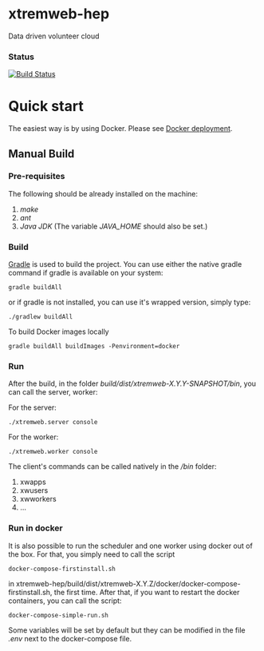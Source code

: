 # xtremweb-hep
Data driven volunteer cloud

### Status
[![Build Status](https://travis-ci.org/lodygens/xtremweb-hep.svg?branch=master)](https://travis-ci.org/lodygens/xtremweb-hep)

Quick start
===========

The easiest way is by using Docker.
Please see [Docker deployment](docker/master).

## Manual Build
### Pre-requisites

The following should be already installed on the machine:
1. *make*
2. *ant*
3. *Java JDK* (The variable *JAVA_HOME* should also be set.)

### Build
[Gradle](http://gradle.org) is used to build the project. You can use either the native gradle command if gradle is available on your system:
```
gradle buildAll
```
or if gradle is not installed, you can use it's wrapped version, simply type:
```
./gradlew buildAll
```

To build Docker images locally
```
gradle buildAll buildImages -Penvironment=docker
```
### Run
After the build, in the folder *build/dist/xtremweb-X.Y.Y-SNAPSHOT/bin*, you can call the server, worker:

For the server:
```
./xtremweb.server console
```

For the worker:
```
./xtremweb.worker console
```
The client's commands can be called natively in the */bin* folder:
1. xwapps
2. xwusers
3. xwworkers
4. ...

### Run in docker
It is also possible to run the scheduler and one worker using docker out of the box. For that, you simply need to call the script 
```
docker-compose-firstinstall.sh
```
in xtremweb-hep/build/dist/xtremweb-X.Y.Z/docker/docker-compose-firstinstall.sh, the first time. After that, if you want to restart the docker containers, you can call the script:
```
docker-compose-simple-run.sh
```
Some variables will be set by default but they can be modified in the file *.env* next to the docker-compose file.

